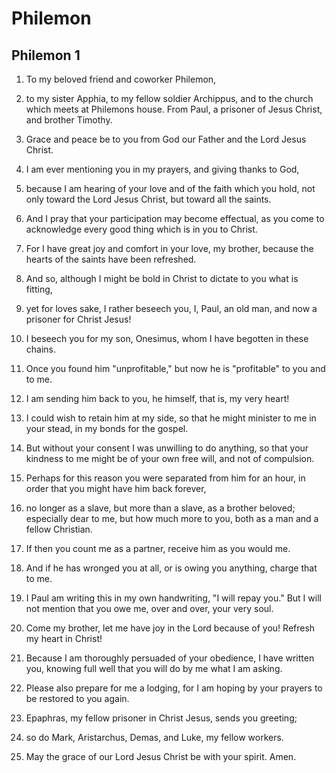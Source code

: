 # Philemon

## Philemon 1

1. To my beloved friend and coworker Philemon,

2. to my sister Apphia, to my fellow soldier Archippus, and to the church which meets at Philemons house. From Paul, a prisoner of Jesus Christ, and brother Timothy.

3. Grace and peace be to you from God our Father and the Lord Jesus Christ.

4. I am ever mentioning you in my prayers, and giving thanks to God,

5. because I am hearing of your love and of the faith which you hold,  not only toward the Lord Jesus Christ, but toward all the saints.

6. And I pray that your participation may become effectual, as you come to acknowledge every good thing which is in you to Christ.

7. For I have great joy and comfort in your love, my brother, because the hearts of the saints have been refreshed.

8. And so, although I might be bold in Christ to dictate to you what is fitting,

9. yet for loves sake, I rather beseech you, I, Paul, an old man, and now a prisoner for Christ Jesus!

10. I beseech you for my son, Onesimus, whom I have begotten in these chains.

11. Once you found him "unprofitable," but now he is "profitable" to you and to me.

12. I am sending him back to you, he himself, that is, my very heart!

13. I could wish to retain him at my side, so that he might minister to me in your stead, in my bonds for the gospel.

14. But without your consent I was unwilling to do anything, so that your kindness to me might be of your own free will, and not of compulsion.

15. Perhaps for this reason you were separated from him for an hour, in order that you might have him back forever,

16. no longer as a slave, but more than a slave, as a brother beloved;  especially dear to me, but how much more to you, both as a man and a fellow Christian.

17. If then you count me as a partner, receive him as you would me.

18. And if he has wronged you at all, or is owing you anything, charge that to me.

19. I Paul am writing this in my own handwriting, "I will repay you."  But I will not mention that you owe me, over and over, your very soul.

20. Come my brother, let me have joy in the Lord because of you! Refresh my heart in Christ!

21. Because I am thoroughly persuaded of your obedience, I have written you, knowing full well that you will do by me what I am asking.

22. Please also prepare for me a lodging, for I am hoping by your prayers to be restored to you again.

23. Epaphras, my fellow prisoner in Christ Jesus, sends you greeting;

24. so do Mark, Aristarchus, Demas, and Luke, my fellow workers.

25. May the grace of our Lord Jesus Christ be with your spirit. Amen.

